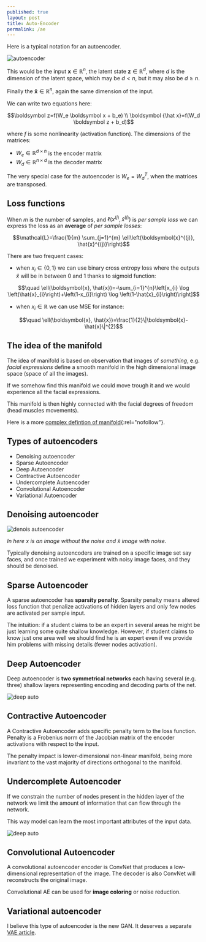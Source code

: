 ```yaml
---
published: true
layout: post
title: Auto-Encoder
permalink: /ae
---
```


Here is a typical notation for an autoencoder.

![autoencoder](/images/2021/04/ae.png)

This would be the input $\boldsymbol x \in \mathbb R^n$, the latent state $\boldsymbol z \in \mathbb R^d$, where $d$ is the dimension of the latent space, which may be $d \lt n$, but it may also be $d \ge n$.

Finally the $\boldsymbol {\hat x} \in \mathbb R^n$, again the same dimension of the input. 

We can write two equations here:

$$\boldsymbol z=f(W_e \boldsymbol x + b_e) \\ \boldsymbol {\hat x}=f(W_d \boldsymbol z + b_d)$$

where $f$ is some nonlinearity (activation function).
The dimensions of the matrices:

* $W_e \in \mathbb R^{d \times n}$ is the encoder matrix
* $W_d \in \mathbb R^{n \times d}$ is the decoder matrix


The very special case for the autoencoder is $W_e = W_d^T,$ when the matrices are transposed.

## Loss functions

When $m$ is the number of samples, and $\ell(x^{(j)}, \hat x^{(j)} )$ is _per sample loss_ we can express the loss as an **average** of _per sample losses_:

$$\mathcal{L}=\frac{1}{m} \sum_{j=1}^{m} \ell\left(\boldsymbol{x}^{(j)}, \hat{x}^{(j)}\right)$$

There are two frequent cases:

* when $x_i \in \{0,1\}$ we can use binary cross entropy loss where the outputs $\hat x$ will be in between 0 and 1 thanks to sigmoid function:
 
$$\quad \ell(\boldsymbol{x}, \hat{x})=-\sum_{i=1}^{n}\left[x_{i} \log \left(\hat{x}_{i}\right)+\left(1-x_{i}\right) \log \left(1-\hat{x}_{i}\right)\right]$$

* when $x_i \in \mathbb R$ we can use MSE for instance:

$$\quad \ell(\boldsymbol{x}, \hat{x})=\frac{1}{2}\|\boldsymbol{x}-\hat{x}\|^{2}$$

## The idea of the manifold

The idea of manifold is based on observation that  images of *something*, e.g. _facial expressions_ define a smooth manifold in the high dimensional image space (space of all the images).

If we somehow find this manifold we could move trough it and we would experience all the facial expressions.

This manifold is then highly connected with the facial degrees of freedom (head muscles movements).

Here is a more [complex defintion of manifold](https://en.wikipedia.org/wiki/Manifold){:rel="nofollow"}.

## Types of autoencoders

* Denoising autoencoder
* Sparse Autoencoder
* Deep Autoencoder
* Contractive Autoencoder
* Undercomplete Autoencoder
* Convolutional Autoencoder
* Variational Autoencoder

## Denoising autoencoder

![denois autoencoder](/images/2021/04/denoising-ae.png)

_In here $x$ is an image without the noise and $\tilde x$ image with noise._

Typically denoising autoencoders are trained on a specific image set say faces, and once trained we experiment with noisy image faces, and they should be denoised.

## Sparse Autoencoder

A sparse autoencoder has **sparsity penalty**. Sparsity penalty means altered loss function that penalize activations of hidden layers and only few nodes are activated per sample input.

The intuition: if a student claims to be an expert in several areas he might be just learning some quite shallow knowledge. However, if student claims to know just one area well we should find he is an expert even if we provide him problems with missing details (fewer nodes activation).


## Deep Autoencoder

Deep autoencoder is **two symmetrical networks** each having several (e.g. three) shallow layers representing encoding and decoding parts of the net.

![deep auto](/images/2021/04/deepautoencoder.png)

## Contractive Autoencoder

A Contractive Autoencoder adds specific penalty term to the loss function. Penalty is a Frobenius norm of the Jacobian matrix of the encoder activations with respect to the input.

The penalty impact is lower-dimensional non-linear manifold, being more invariant to the vast majority of directions orthogonal to the manifold.

## Undercomplete Autoencoder

If we constrain the number of nodes present in the hidden layer of the network we limit the amount of information that can flow through the network. 

This way model can learn the most important attributes of the input data.

![deep auto](/images/2021/04/undercomplete-autoencoder.png)


## Convolutional Autoencoder

A convolutional autoencoder encoder is ConvNet that produces a low-dimensional representation of the image. The decoder is also ConvNet will reconstructs the original image.

Convolutional AE can be used for **image coloring** or noise reduction.

## Variational autoencoder

I believe this type of autoencoder is the new GAN. It deserves a separate [VAE article](/vae).


